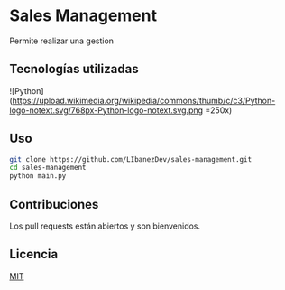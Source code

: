 # Sales Management

Permite realizar una gestion 

## Tecnologías utilizadas

![Python](https://upload.wikimedia.org/wikipedia/commons/thumb/c/c3/Python-logo-notext.svg/768px-Python-logo-notext.svg.png =250x)

## Uso

```bash
git clone https://github.com/LIbanezDev/sales-management.git
cd sales-management
python main.py
```

## Contribuciones

Los pull requests están abiertos y son bienvenidos.

## Licencia

[MIT](https://choosealicense.com/licenses/mit/)

